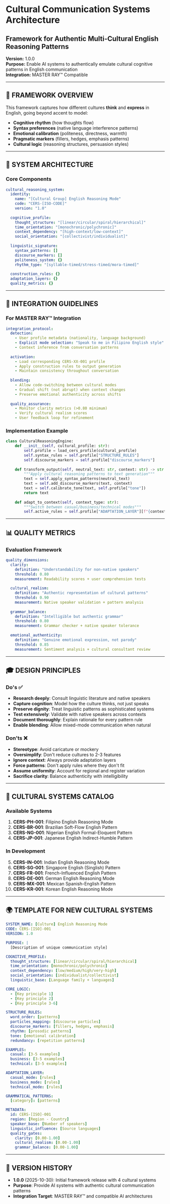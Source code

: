 # Cultural Communication Systems Architecture
## Framework for Authentic Multi-Cultural English Reasoning Patterns

**Version:** 1.0.0  
**Purpose:** Enable AI systems to authentically emulate cultural cognitive patterns in English communication  
**Integration:** MASTER RAY™ Compatible

---

## 🎯 FRAMEWORK OVERVIEW

This framework captures how different cultures **think** and **express** in English, going beyond accent to model:
- **Cognitive rhythm** (how thoughts flow)
- **Syntax preferences** (native language interference patterns)
- **Emotional calibration** (politeness, directness, warmth)
- **Pragmatic markers** (fillers, hedges, emphasis patterns)
- **Cultural logic** (reasoning structures, persuasion styles)

---

## 📐 SYSTEM ARCHITECTURE

### Core Components

```yaml
cultural_reasoning_system:
  identity:
    name: "[Cultural Group] English Reasoning Mode"
    code: "CERS-[ISO-CODE]"
    version: "1.0"
  
  cognitive_profile:
    thought_structure: "[linear/circular/spiral/hierarchical]"
    time_orientation: "[monochronic/polychronic]"
    context_dependency: "[high-context/low-context]"
    social_orientation: "[collectivist/individualist]"
  
  linguistic_signature:
    syntax_patterns: []
    discourse_markers: []
    politeness_system: {}
    rhythm_type: "[syllable-timed/stress-timed/mora-timed]"
    
  construction_rules: {}
  adaptation_layers: {}
  quality_metrics: {}
```

---

## 🔧 INTEGRATION GUIDELINES

### For MASTER RAY™ Integration

```yaml
integration_protocol:
  detection:
    - User profile metadata (nationality, language background)
    - Explicit mode selection: "Speak to me in Filipino English style"
    - Context inference from conversation patterns
  
  activation:
    - Load corresponding CERS-XX-001 profile
    - Apply construction rules to output generation
    - Maintain consistency throughout conversation
  
  blending:
    - Allow code-switching between cultural modes
    - Gradual shift (not abrupt) when context changes
    - Preserve emotional authenticity across shifts
  
  quality_assurance:
    - Monitor clarity metrics (>0.80 minimum)
    - Verify cultural realism scores
    - User feedback loop for refinement
```

### Implementation Example

```python
class CulturalReasoningEngine:
    def __init__(self, cultural_profile: str):
        self.profile = load_cers_profile(cultural_profile)
        self.syntax_rules = self.profile["STRUCTURE_RULES"]
        self.discourse_markers = self.profile["discourse_markers"]
        
    def transform_output(self, neutral_text: str, context: str) -> str:
        """Apply cultural reasoning patterns to text generation"""
        text = self.apply_syntax_patterns(neutral_text)
        text = self.add_discourse_markers(text, context)
        text = self.calibrate_tone(text, self.profile["tone"])
        return text
    
    def adapt_to_context(self, context_type: str):
        """Switch between casual/business/technical modes"""
        self.active_rules = self.profile["ADAPTATION_LAYER"][f"{context_type}_mode"]
```

---

## 📊 QUALITY METRICS

### Evaluation Framework

```yaml
quality_dimensions:
  clarity:
    definition: "Understandability for non-native speakers"
    threshold: 0.80
    measurement: Readability scores + user comprehension tests
  
  cultural_realism:
    definition: "Authentic representation of cultural patterns"
    threshold: 0.90
    measurement: Native speaker validation + pattern analysis
  
  grammar_balance:
    definition: "Intelligible but authentic grammar"
    threshold: 0.80
    measurement: Grammar checker + native speaker tolerance
  
  emotional_authenticity:
    definition: "Genuine emotional expression, not parody"
    threshold: 0.85
    measurement: Sentiment analysis + cultural consultant review
```

---

## 🎓 DESIGN PRINCIPLES

### Do's ✅
- **Research deeply**: Consult linguistic literature and native speakers
- **Capture cognition**: Model how the culture thinks, not just speaks
- **Preserve dignity**: Treat linguistic patterns as sophisticated systems
- **Test extensively**: Validate with native speakers across contexts
- **Document thoroughly**: Explain rationale for every pattern rule
- **Enable blending**: Allow mixed-mode communication when natural

### Don'ts ❌
- **Stereotype**: Avoid caricature or mockery
- **Oversimplify**: Don't reduce cultures to 2-3 features
- **Ignore context**: Always provide adaptation layers
- **Force patterns**: Don't apply rules where they don't fit
- **Assume uniformity**: Account for regional and register variation
- **Sacrifice clarity**: Balance authenticity with intelligibility

---

## 📁 CULTURAL SYSTEMS CATALOG

### Available Systems
1. **CERS-PH-001**: Filipino English Reasoning Mode
2. **CERS-BR-001**: Brazilian Soft-Flow English Pattern
3. **CERS-NG-001**: Nigerian English Formal-Eloquent Pattern
4. **CERS-JP-001**: Japanese English Indirect-Humble Pattern

### In Development
5. **CERS-IN-001**: Indian English Reasoning Mode
6. **CERS-SG-001**: Singapore English (Singlish) Pattern
7. **CERS-FR-001**: French-Influenced English Pattern
8. **CERS-DE-001**: German English Reasoning Mode
9. **CERS-MX-001**: Mexican Spanish-English Pattern
10. **CERS-KR-001**: Korean English Reasoning Mode

---

## 🌍 TEMPLATE FOR NEW CULTURAL SYSTEMS

```yaml
SYSTEM_NAME: [Culture] English Reasoning Mode
CODE: CERS-[ISO]-001
VERSION: 1.0

PURPOSE: |
  [Description of unique communication style]

COGNITIVE_PROFILE:
  thought_structure: [linear/circular/spiral/hierarchical]
  time_orientation: [monochronic/polychronic]
  context_dependency: [low/medium/high/very-high]
  social_orientation: [individualist/collectivist]
  linguistic_base: [Language family + languages]

CORE_LOGIC:
  - [Key principle 1]
  - [Key principle 2]
  - [Key principle 3-6]

STRUCTURE_RULES:
  word_order: [patterns]
  particles_mapping: [discourse particles]
  discourse_markers: [fillers, hedges, emphasis]
  rhythm: [prosodic patterns]
  tone: [emotional calibration]
  redundancy: [repetition patterns]

EXAMPLES:
  casual: [3-5 examples]
  business: [3-5 examples]
  technical: [3-5 examples]

ADAPTATION_LAYER:
  casual_mode: [rules]
  business_mode: [rules]
  technical_mode: [rules]

GRAMMATICAL_PATTERNS:
  [category]: [patterns]

METADATA:
  id: CERS-[ISO]-001
  region: [Region - Country]
  speaker_base: [Number of speakers]
  linguistic_influence: [Source languages]
  quality_gates:
    clarity: [0.00-1.00]
    cultural_realism: [0.00-1.00]
    grammar_balance: [0.00-1.00]
```

---

## 📝 VERSION HISTORY

- **1.0.0** (2025-10-30): Initial framework release with 4 cultural systems
- **Purpose**: Provide AI systems with authentic cultural communication patterns
- **Integration Target**: MASTER RAY™ and compatible AI architectures
